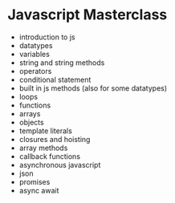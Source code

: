# Javascript Masterclass
- introduction to js
- datatypes
- variables
- string and string methods
- operators
- conditional statement
- built in js methods (also for some datatypes)
- loops
- functions
- arrays
- objects 
- template literals
- closures and hoisting
- array methods
- callback functions
- asynchronous javascript
- json
- promises
- async await
